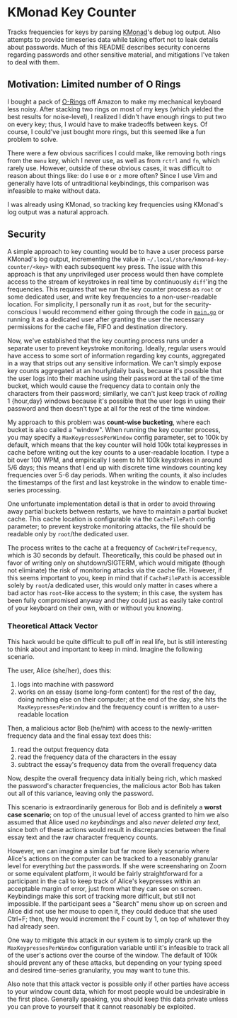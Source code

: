 # KMonad Key Counter

Tracks frequencies for keys by parsing [KMonad](https://github.com/kmonad/kmonad)'s debug log output.
Also attempts to provide timeseries data while taking effort not to leak details about passwords.
Much of this README describes security concerns regarding passwords and other sensitive material, and mitigations I've taken to deal with them.

## Motivation: Limited number of O Rings

I bought a pack of [O-Rings](https://www.amazon.com/Glorious-Mechanical-Keyboard-Ring-G40-THIN/dp/B073QXKX2P) off Amazon to make my mechanical keyboard less noisy.
After stacking two rings on most of my keys (which yielded the best results for noise-level), I realized I didn't have enough rings to put two on every key; thus, I would have to make tradeoffs between keys.
Of course, I could've just bought more rings, but this seemed like a fun problem to solve.

There were a few obvious sacrifices I could make, like removing both rings from the `menu` key, which I never use, as well as from `rctrl` and `fn`, which rarely use.
However, outside of these obvious cases, it was difficult to reason about things like: do I use `0` or `z` more often?
Since I use Vim and generally have lots of untraditional keybindings, this comparison was infeasible to make without data.

I was already using KMonad, so tracking key frequencies using KMonad's log output was a natural approach.

## Security

A simple approach to key counting would be to have a user process parse KMonad's log output, incrementing the value in `~/.local/share/kmonad-key-counter/<key>` with each subsequent `key` press.
The issue with this approach is that any unprivileged user process would then have complete access to the stream of keystrokes in real time by continuously `diff`'ing the frequencies.
This requires that we run the key counter process as `root` or some dedicated user, and write key frequencies to a non-user-readable location.
For simplicity, I personally run it as `root`, but for the security-conscious I would recommend either going through the code in [`main.go`](./main.go) or running it as a dedicated user after granting the user the necessary permissions for the cache file, FIFO and destination directory.

Now, we've established that the key counting process runs under a separate user to prevent keystroke monitoring.
Ideally, regular users would have access to some sort of information regarding key counts, aggregated in a way that strips out any sensitive information.
We can't simply expose key counts aggregated at an hourly/daily basis, because it's possible that the user logs into their machine using their password at the tail of the time bucket, which would cause the frequency data to contain only the characters from their password; similarly, we can't just keep track of _rolling_ 1 {hour,day} windows because it's possible that the user logs in using their password and then doesn't type at all for the rest of the time window.

My approach to this problem was **count-wise bucketing**, where each bucket is also called a "window".
When running the key counter process, you may specify a `MaxKeypressesPerWindow` config parameter, set to 100k by default, which means that the key counter will hold 100k total keypresses in cache before writing out the key counts to a user-readable location.
I type a bit over 100 WPM, and empirically I seem to hit 100k keystrokes in around 5/6 days; this means that I end up with discrete time windows counting key frequencies over 5-6 day periods.
When writing the counts, it also includes the timestamps of the first and last keystroke in the window to enable time-series processing.

One unfortunate implementation detail is that in order to avoid throwing away partial buckets between restarts, we have to maintain a partial bucket cache.
This cache location is configurable via the `CacheFilePath` config parameter; to prevent keystroke monitoring attacks, the file should be readable only by `root`/the dedicated user.

The process writes to the cache at a frequency of `CacheWriteFrequency`, which is 30 seconds by default.
Theoretically, this could be phased out in favor of writing only on shutdown/SIGTERM, which would mitigate (though not eliminate) the risk of monitoring attacks via the cache file.
However, if this seems important to you, keep in mind that if `CacheFilePath` is accessible solely by `root`/a dedicated user, this would only matter in cases where a bad actor has `root`-like access to the system; in this case, the system has been fully compromised anyway and they could just as easily take control of your keyboard on their own, with or without you knowing.

### Theoretical Attack Vector

This hack would be quite difficult to pull off in real life, but is still interesting to think about and important to keep in mind.
Imagine the following scenario.

The user, Alice (she/her), does this:
1. logs into machine with password
2. works on an essay (some long-form content) for the rest of the day, doing nothing else on their computer; at the end of the day, she hits the `MaxKeypressesPerWindow` and the frequency count is written to a user-readable location

Then, a malicious actor Bob (he/him) with access to the newly-written frequency data and the final essay text does this:
1. read the output frequency data
2. read the frequency data of the characters in the essay
3. subtract the essay's frequency data from the overall frequency data

Now, despite the overall frequency data initially being rich, which masked the password's character frequencies, the malicious actor Bob has taken out all of this variance, leaving only the password.

This scenario is extraordinarily generous for Bob and is definitely a **worst case scenario**; on top of the unusual level of access granted to him we also assumed that Alice used _no keybindings_ and also _never deleted any text_, since both of these actions would result in discrepancies between the final essay text and the raw character frequency counts.

However, we can imagine a similar but far more likely scenario where Alice's actions on the computer can be tracked to a reasonably granular level for everything *but* the passwords.
If she were screensharing on Zoom or some equivalent platform, it would be fairly straightforward for a participant in the call to keep track of Alice's keypresses within an acceptable margin of error, just from what they can see on screen.
Keybindings make this sort of tracking more difficult, but still not impossible.
If the participant sees a "Search" menu show up on screen and Alice did not use her mouse to open it, they could deduce that she used Ctrl+F; then, they would increment the F count by 1, on top of whatever they had already seen.

One way to mitigate this attack in our system is to simply crank up the `MaxKeypressesPerWindow` configuration variable until it's infeasible to track all of the user's actions over the course of the window.
The default of 100k should prevent any of these attacks, but depending on your typing speed and desired time-series granularity, you may want to tune this.

Also note that this attack vector is possible only if other parties have access to your window count data, which for most people would be undesirable in the first place.
Generally speaking, you should keep this data private unless you can prove to yourself that it cannot reasonably be exploited.

